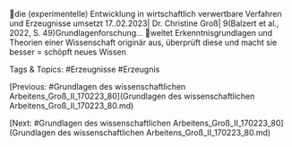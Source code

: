 die (experimentelle) Entwicklung in wirtschaftlich verwertbare 
Verfahren und Erzeugnisse umsetzt
17..02.2023| Dr. Christine Groß| 9(Balzert et al., 2022, S. 49)Grundlagenforschung…
weitet Erkenntnisgrundlagen und Theorien einer Wissenschaft originär aus, 
überprüft diese und macht sie besser = schöpft neues Wissen

   Tags & Topics:
   #Erzeugnisse
   #Erzeugnis

[Previous: #Grundlagen des wissenschaftlichen Arbeitens_Groß_II_170223_80](Grundlagen des wissenschaftlichen Arbeitens_Groß_II_170223_80.md)

[Next: #Grundlagen des wissenschaftlichen Arbeitens_Groß_II_170223_80](Grundlagen des wissenschaftlichen Arbeitens_Groß_II_170223_80.md)